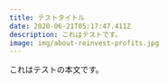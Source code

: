 ```yaml
---
title: テストタイトル
date: 2020-06-21T05:17:47.411Z
description: これはテストです。
image: img/about-reinvest-profits.jpg
---
```

これはテストの本文です。